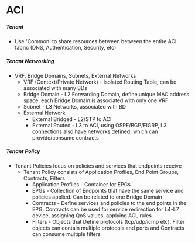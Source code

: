 # ACI

##### Tenant 
+ Use 'Common' to share resources between between the entire ACI fabric (DNS, Authentication, Security, etc)
##### Tenant Networking
+ VRF, Bridge Domains, Subnets, External Networks
    - VRF (Context/Private Network) - Isolated Routing Table, can be associated with many BDs
    - Bridge Domain - L2 Forwarding Domain, define unique MAC address space, each Bridge Domain is associated with only one VRF
    - Subnet - L3 Networks, associated with BD
    - External Network
        - External Bridged - L2/STP to ACI
        - External Routed - L3 to ACI, using OSPF/BGP/EIGRP, L3 connections also have networks defined, which can provide/consume contracts
##### Tenant Policy
+ Tenant Policies focus on policies and services that endpoints receive
    - Tenant Policy consists of Application Profiles, End Point Groups, Contracts, Filters
        - Application Profiles - Container for EPGs
        - EPGs - Collection of Endpoints that have the same service and policies applied. Can be related to one Bridge Domain
        - Contracts - Define services and policies to the end points in the EPG. Contracts can be used for service redirection for L4-L7 device, assigning QoS values, applying ACL rules
        - Filters - Objects that Define protocols (tcp/udp/icmp etc). Filter objects can contain multiple protocols and ports and Contracts can consume multiple filters  